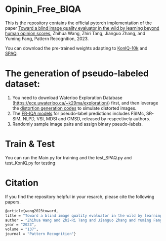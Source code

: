 # Opinin_Free_BIQA
This is the repository contains the official pytorch implementation of the paper [Toward a blind image quality evaluator in the wild by learning beyond human opinion scores](https://www.sciencedirect.com/science/article/pii/S0031320322007750), Zhihua Wang, Zhiri Tang, Jianguo Zhang, and Yuming Fang, Pattern Recognition, 2023.

You can download the pre-trained weights adapting to [KonIQ-10k](https://drive.google.com/drive/folders/1KIIwMplZbWSZzmtMlTjCHGaYmM0th8ay?usp=sharing) and [SPAQ](https://drive.google.com/drive/folders/1KIIwMplZbWSZzmtMlTjCHGaYmM0th8ay?usp=sharing).

# The generation of pseudo-labeled dataset:
1. You need to download Waterloo Exploration Database (https://ece.uwaterloo.ca/~k29ma/exploration/) first, and then leverage the [distortion generation codes](https://github.com/wangzhihua520/OF_BIQA/tree/main/imgs_generator_and_pseudo_labels) to simulate distorted images.
2. The [FR-IQA models](https://github.com/wangzhihua520/OF_BIQA/tree/main/FR-IQAs) for pseudo-label predictions includes FSIMc, SR-SIM, NLPD, VSI, MDSI and GMSD, released by respectively authors.
3. Randomly sample image pairs and assign binary pseudo-labels.

# Train & Test
You can run the Main.py for training and the test_SPAQ.py and test_KonIQ.py for testing

# Citation
If you find the repository helpful in your resarch, please cite the following papers.
```sh
@article{wang2023toward,
title = "Toward a blind image quality evaluator in the wild by learning beyond human opinion scores", 
author = "Zhihua Wang and Zhi-Ri Tang and Jianguo Zhang and Yuming Fang",  
year = "2023",  
volume = "137",  
journal = "Pattern Recognition"}
